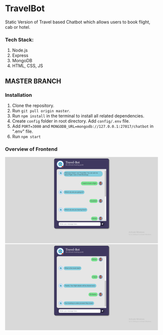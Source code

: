 # TravelBot

Static Version of Travel based Chatbot which allows users to book flight, cab or hotel.

### Tech Stack:
<ol>
<li> Node.js </li>
<li> Express </li>
<li> MongoDB </li>
<li> HTML, CSS, JS </li>
</ol>

## MASTER BRANCH
### Installation

1. Clone the repository.
2. Run `git pull origin master`.
3. Run `npm install` in the terminal to install all related dependencies.
4. Create `config` folder in root directory. Add `config/.env` file.
5. Add `PORT=3000` and `MONGODB_URL=mongodb://127.0.0.1:27017/chatbot` in ".env" file.
6. Run `npm start`

### Overview of Frontend


<img src="/public/img/Output1.png">
<img src="/public/img/Output2.png">
